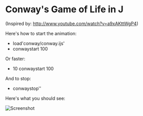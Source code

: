 Conway's Game of Life in J
======

(Inspired by: http://www.youtube.com/watch?v=a9xAKttWgP4)

Here's how to start the animation:

   * load'conway/conway.ijs'
   * conwaystart 100

Or faster:
   * 10 conwaystart 100

And to stop:
   * conwaystop''

Here's what you should see:

![Screenshot](https://raw.github.com/hagleitn/conway/master/conway.png)
